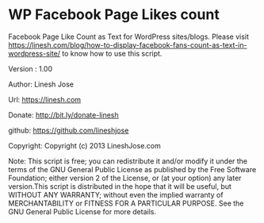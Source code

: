 WP Facebook Page Likes count
=====================
Facebook Page Like Count as Text for WordPress sites/blogs. Please visit https://linesh.com/blog/how-to-display-facebook-fans-count-as-text-in-wordpress-site/ to know how to use this script.

Version : 1.00

Author: Linesh Jose

Url: https://linesh.com

Donate:  http://bit.ly/donate-linesh

github: https://github.com/lineshjose

Copyright: Copyright (c) 2013 LineshJose.com




Note: This script is free; you can redistribute it and/or modify  it under the terms of the GNU General Public License as published by the Free Software Foundation; either version 2 of the License, or (at your option) any later version.This script is distributed in the hope 
that it will be useful,   but WITHOUT ANY WARRANTY; without even the implied warranty of MERCHANTABILITY or FITNESS FOR A PARTICULAR PURPOSE. 	See the  GNU General Public License for more details.
